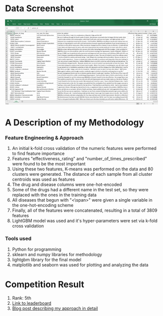 # Data Screenshot
<img src="images/data_screenshot.png" width="800"/>


# A Description of my Methodology

### Feature Engineering & Approach

1. An initial k-fold cross validation of the numeric features were performed to find feature importance
2. Features "effectiveness_rating" and "number_of_times_prescribed" were found to be the most important
3. Using these two features, K-means was performed on the data and 80 clusters were generated. The distance of each sample from all cluster centroids was used as features
4. The drug and disease columns were one-hot-encoded
5. Some of the drugs had a different name in the test set, so they were replaced with the ones in the training data
6. All diseases that begun with "<\span>" were given a single variable in the one-hot-encoding scheme
7. Finally, all of the features were concatenated, resulting in a total of 3809 features
8. LightGBM model was used and it's hyper-parameters were set via k-fold cross validation

### Tools used
1. Python for programming
2. sklearn and numpy libraries for methodology
3. lightgbm library for the final model
4. matplotlib and seaborn was used for plotting and analyzing the data


# Competition Result
1. Rank: 5th
2. [Link to leaderboard](https://www.hackerearth.com/challenges/competitive/hackerearth-machine-learning-challenge-std-drug-effectiveness/leaderboard/effectiveness-of-std-drugs-cc3e4cc9/)
3. [Blog post describing my approach in detail](https://towardsdatascience.com/how-to-achieve-a-quick-accurate-baseline-for-ml-competitions-11b7ae29b673)

